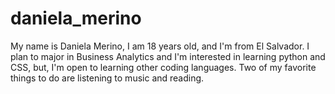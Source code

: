 # daniela_merino
My name is Daniela Merino, I am 18 years old, and I'm from El Salvador. I plan to major in Business Analytics and I'm interested in learning python and CSS, but, I'm open to learning other coding languages. Two of my favorite things to do are listening to music and reading.
